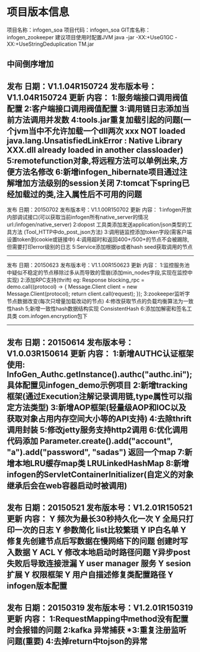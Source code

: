 # 项目版本信息
项目名称：infogen_soa
项目代码：infogen_soa
GIT库名称：infogen_zookeeper
建议项目使用时配置JVM java -jar -XX:+UseG1GC  -XX:+UseStringDeduplication TM.jar

中间倒序增加
--------------------------------------------------------
发布  日期：V1.1.04R150724
发布版本号：V1.1.04R150724
更新  内容：
1:服务端接口调用阀值配置
2:客户端接口调用阀值配置
3:调用链日志添加当前方法调用并发数
4:tools.jar重复加载引起的问题(一个jvm当中不允许加载一个dll两次 xxx NOT loaded java.lang.UnsatisfiedLinkError : Native Library XXX.dll already loaded in another classloader)
5:remotefunction对象,将远程方法可以单例出来,方便方法名修改
6:新增infogen_hibernate项目通过注解增加方法级别的session关闭
7:tomcat下spring已经加载过的类,注入属性后不可用的问题
--------------------------------------------------------
发布  日期：20150702
发布版本号：V1.1.00R150702
更新  内容：
1:infogen开放内部调试接口(可以获取当前infogen所有native_server的情况  url:/infogen/native_server)
2:dopost 工具类添加发送application/json类型的工具方法 (Tool_HTTP中do_post_json方法)
3:调用链监控添加token字段(需客户端设置token到cookie或链接中)
4:调用超时和返回400+/500+的节点不会被踢除,但需要打印error级别的日志
5:Service添加根据ip或者hash seed获取调用的节点

--------------------------------------------------------
发布  日期：20150623
发布版本号：V1.1.00R150623
更新  内容：
1:监控服务池中疑似不稳定的节点移除过多从而导致的雪崩(添加min_nodes字段,实现在监控中实现)
2:添加RPC支持(thrift) 
eg:
Response blocking_rpc = demo.call((protocol) -> {
					Message.Client client = new Message.Client(protocol);
					return client.call(request);
				});
3:zookeeper监听字节点数据改变(每次只增量加载改动的节点)
4:修改获取节点的负载均衡算法为一致性hash
5;新增一致性hash数据结构实现  ConsistentHash
6:添加加解密和签名工具类 com.infogen.encryption包下

--------------------------------------------------------
发布  日期：20150614
发布版本号：V1.0.03R150614
更新  内容：
1:新增AUTHC认证框架使用: InfoGen_Authc.getInstance().authc("authc.ini"); 具体配置见infogen_demo示例项目
2:新增tracking框架(通过Execution注解记录调用链,type属性可以指定方法类型)
3:新增AOP框架(轻量级AOP和IOC以及获取对象占用内存空间大小等的API支持)
4:去除thrift调用封装
5:修改jetty服务支持http2调用
6:优化调用代码添加 Parameter.create().add("account", "a").add("password", "sadas") 返回一个map
7:新增本地LRU缓存map类  LRULinkedHashMap
8:新增infogen的ServletContainerInitializer(自定义的对象继承后会在web容器启动时被调用)
--------------------------------------------------------
发布  日期：20150521
发布版本号：V1.2.01R150521
更新  内容：
Y  频次为最长30秒持久化一次
Y  全局只打印一次的日志
Y  参数简化  list<KV>比较繁琐
Y  IP白名单
Y  修复先创建节点后写数据在慢网络下的问题 创建时写入数据
Y  ACL
Y  修改本地启动时路径问题
Y异步post失败后导致连接泄漏
Y user manager 服务
Y sesion扩展
Y 权限框架
Y 用户自描述修复类配置路径
Y infogen版本配置
--------------------------------------------------------
发布  日期：20150319
发布版本号：V1.2.01R150319
更新  内容：
1:RequestMapping中method没有配置时会报错的问题
2:kafka 异常捕获
*3:重复注册监听问题(重要)
4:去掉return中tojson的异常
--------------------------------------------------------

